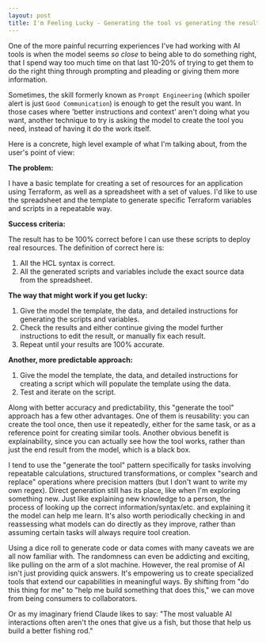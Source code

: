 ```yaml
---
layout: post
title: I'm Feeling Lucky - Generating the tool vs generating the result
---
```


One of the more painful recurring experiences I've had working with AI tools is when the model seems *so close* to being able to do something right, that I spend way too much time on that last 10-20% of trying to get them to do the right thing through prompting and pleading or giving them more information.

Sometimes, the skill formerly known as `Prompt Engineering` (which spoiler alert is just `Good Communication`) is enough to get the result you want.  In those cases where 'better instructions and context' aren't doing what you want, another technique to try is asking the model to create the tool you need, instead of having it do the work itself.

<!--more-->

Here is a concrete, high level example of what I'm talking about, from the user's point of view:

**The problem:**

I have a basic template for creating a set of resources for an application using Terraform, as well as a spreadsheet with a set of values.  I'd like to use the spreadsheet and the template to generate specific Terraform variables and scripts in a repeatable way.

**Success criteria:**

The result has to be 100% correct before I can use these scripts to deploy real resources.  The definition of correct here is:

1. All the HCL syntax is correct.
2. All the generated scripts and variables include the exact source data from the spreadsheet.

**The way that might work if you get lucky:**

1. Give the model the template, the data, and detailed instructions for generating the scripts and variables.
2. Check the results and either continue giving the model further instructions to edit the result, or manually fix each result.
3. Repeat until your results are 100% accurate.

**Another, more predictable approach:**

1. Give the model the template, the data, and detailed instructions for creating a script which will populate the template using the data.
2. Test and iterate on the script.

Along with better accuracy and predictability, this "generate the tool" approach has a few other advantages.  One of them is reusability: you can create the tool once, then use it repeatedly, either for the same task, or as a reference point for creating similar tools.  Another obvious benefit is explainability, since you can actually see how the tool works, rather than just the end result from the model, which is a black box.

I tend to use the "generate the tool" pattern specifically for tasks involving repeatable calculations, structured transformations, or complex "search and replace" operations where precision matters (but I don't want to write my own regex). Direct generation still has its place, like when I'm exploring something new.  Just like explaining new knowledge to a person, the process of looking up the correct information/syntax/etc. and explaining it the model can help me learn.  It's also worth periodically checking in and reassessing what models can do directly as they improve, rather than assuming certain tasks will always require tool creation.

Using a dice roll to generate code or data comes with many caveats we are all now familiar with.  The randomness can even be addicting and exciting, like pulling on the arm of a slot machine.  However, the real promise of AI isn't just providing quick answers.  It's empowering us to create specialized tools that extend our capabilities in meaningful ways. By shifting from "do this thing for me" to "help me build something that does this," we can move from being consumers to collaborators.

Or as my imaginary friend Claude likes to say: "The most valuable AI interactions often aren't the ones that give us a fish, but those that help us build a better fishing rod."
